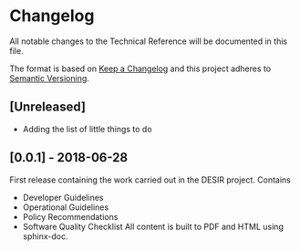 # Changelog
All notable changes to the Technical Reference will be documented in this file.

The format is based on [Keep a Changelog](http://keepachangelog.com/en/1.0.0/)
and this project adheres to [Semantic Versioning](http://semver.org/spec/v2.0.0.html).

## [Unreleased]
- Adding the list of little things to do

## [0.0.1] - 2018-06-28

First release containing the work carried out in the DESIR project.
Contains 
- Developer Guidelines
- Operational Guidelines
- Policy Recommendations
- Software Quality Checklist 
All content is built to PDF and HTML using sphinx-doc.

